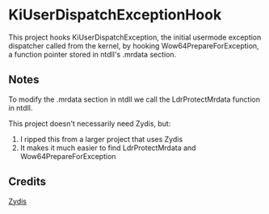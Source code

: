 # KiUserDispatchExceptionHook

This project hooks KiUserDispatchException, the initial usermode exception dispatcher called from the kernel, by hooking Wow64PrepareForException, a function pointer stored in ntdll's .mrdata section.

## Notes

To modify the .mrdata section in ntdll we call the LdrProtectMrdata function in ntdll. 

This project doesn't necessarily need Zydis, but:
1. I ripped this from a larger project that uses Zydis
2. It makes it much easier to find LdrProtectMrdata and Wow64PrepareForException

## Credits

[Zydis](https://github.com/zyantific/zydis/)